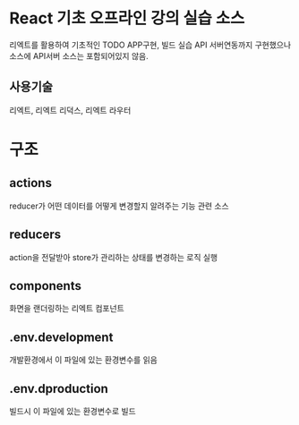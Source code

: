 # React 기초 오프라인 강의 실습 소스
리엑트를 활용하여 기초적인 TODO APP구현, 빌드 실습
API 서버연동까지 구현했으나 소스에 API서버 소스는 포함되어있지 않음.

## 사용기술
리엑트, 리엑트 리덕스, 리엑트 라우터

# 구조

## actions
reducer가 어떤 데이터를 어떻게 변경할지 알려주는 기능 관련 소스

## reducers
action을 전달받아 store가 관리하는 상태를 변경하는 로직 실행

## components
화면을 랜더링하는 리엑트 컴포넌트

## .env.development
개발환경에서 이 파일에 있는 환경변수를 읽음

## .env.dproduction
빌드시 이 파일에 있는 환경변수로 빌드



